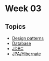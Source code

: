 # Week 03

## Topics
- [Design patterns](./Design-Patterns#readme)
- [Database](./database#readme)
- [JDBC](https://youtube.com/playlist?list=PLd5-bvEurdb9qAeYdqCfmhXojCA4XVF5t&si=Ql4QL6aeIyijD7tG)
- [JPA/Hibernate](./Hibernate#readme)